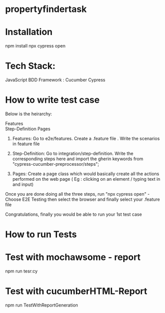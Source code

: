# propertyfindertask
# Installation
npm install
npx cypress open


# Tech Stack:


JavaScript
BDD Framework : Cucumber
Cypress


# How to write test case

Below is the heirarchy:

Features  
Step-Definition
Pages

1. Features: Go to e2e/features. Create a .feature file . Write the scenarios in feature file

2. Step-Definition: Go to integration/step-definition. Write the corresponding steps here and import the gherin keywords from "cypress-cucumber-preprocessor/steps";
4. Pages: Create a page class which would basically create all the actions performed on the web page ( Eg : clicking on an element / typing text in and input)

Once you are done doing all the three steps, run "npx cypress open" - Choose E2E Testing then select the browser and finally select your .feature file

Congratulations, finally you would be able to run your 1st test case


# How to run Tests

# Test with mochawsome - report
npm run tesr:cy 

# Test with cucumberHTML-Report
npm run TestWithReportGeneration